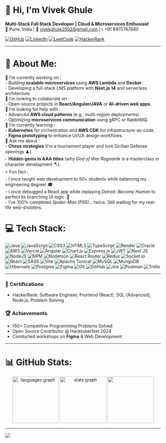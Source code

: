 # 👋 Hi, I'm Vivek Ghule 
**Multi-Stack Full Stack Developer | Cloud & Microservices Enthusiast**  
📍 Pune, India | 📧 vivekghule2002@gmail.com | 📞 +91 8975767680  

[![GitHub](https://img.shields.io/badge/GitHub-Profile-blue?logo=github)](https://github.com/yourusername)
[![LinkedIn](https://img.shields.io/badge/LinkedIn-Connect-blue?logo=linkedin)](https://linkedin.com/in/yourprofile)
[![LeetCode](https://img.shields.io/badge/LeetCode-Solutions-orange?logo=leetcode)](https://leetcode.com/yourprofile)
[![HackerRank](https://img.shields.io/badge/HackerRank-Certified-green?logo=hackerrank)](https://www.hackerrank.com/yourprofile)

---

# 💫 About Me:
🔭 I’m currently working on  :<br>- Building **scalable microservices** using **AWS Lambda** and **Docker**.  <br>- Developing a full-stack LMS platform with **Next.js 14** and serverless architecture. <br> 👯 I’m looking to collaborate on  :<br>- Open-source projects in **React/Angular/JAVA** or **AI-driven web apps**.  <br> 🤝 I’m looking for help with :<br>- Advanced **AWS cloud patterns** (e.g., multi-region deployments).  <br>- Optimizing **microservices communication** using gRPC or RabbitMQ. <br> 🌱 I’m currently learning :<br>- **Kubernetes** for orchestration and **AWS CDK** for infrastructure-as-code.  <br>- **Figma prototyping** to enhance UI/UX design workflows.<br>💬 Ask me about :<br>- **Chess strategies** (I’m a tournament player and love Sicilian Defense openings ♟️).  <br>- **Hidden gems in AAA titles** (why *God of War Ragnarök* is a masterclass in character development 🪓). <br> ⚡ Fun fact :<br>- I once taught web development to 50+ students while balancing my engineering degree! 🎓  <br>- I once debugged a React app while replaying *Detroit: Become Human* to perfect its branching UI logic. 🤖  <br>- I’ve 100% completed *Spider-Man (PS5)*… twice. Still waiting for my real-life web-shooters. 



# 💻 Tech Stack:
![Java](https://img.shields.io/badge/java-%23ED8B00.svg?style=flat&logo=openjdk&logoColor=white) ![JavaScript](https://img.shields.io/badge/javascript-%23323330.svg?style=flat&logo=javascript&logoColor=%23F7DF1E) ![CSS3](https://img.shields.io/badge/css3-%231572B6.svg?style=flat&logo=css3&logoColor=white) ![HTML5](https://img.shields.io/badge/html5-%23E34F26.svg?style=flat&logo=html5&logoColor=white) ![TypeScript](https://img.shields.io/badge/typescript-%23007ACC.svg?style=flat&logo=typescript&logoColor=white) ![Render](https://img.shields.io/badge/Render-%46E3B7.svg?style=flat&logo=render&logoColor=white) ![Oracle](https://img.shields.io/badge/Oracle-F80000?style=flat&logo=oracle&logoColor=white) ![AWS](https://img.shields.io/badge/AWS-%23FF9900.svg?style=flat&logo=amazon-aws&logoColor=white) ![Vercel](https://img.shields.io/badge/vercel-%23000000.svg?style=flat&logo=vercel&logoColor=white) ![Angular](https://img.shields.io/badge/angular-%23DD0031.svg?style=flat&logo=angular&logoColor=white) ![Chart.js](https://img.shields.io/badge/chart.js-F5788D.svg?style=flat&logo=chart.js&logoColor=white) ![Express.js](https://img.shields.io/badge/express.js-%23404d59.svg?style=flat&logo=express&logoColor=%2361DAFB) ![JWT](https://img.shields.io/badge/JWT-black?style=flat&logo=JSON%20web%20tokens) ![Next JS](https://img.shields.io/badge/Next-black?style=flat&logo=next.js&logoColor=white) ![NodeJS](https://img.shields.io/badge/node.js-6DA55F?style=flat&logo=node.js&logoColor=white) ![NPM](https://img.shields.io/badge/NPM-%23CB3837.svg?style=flat&logo=npm&logoColor=white) ![Nodemon](https://img.shields.io/badge/NODEMON-%23323330.svg?style=flat&logo=nodemon&logoColor=%BBDEAD) ![React Router](https://img.shields.io/badge/React_Router-CA4245?style=flat&logo=react-router&logoColor=white) ![Redux](https://img.shields.io/badge/redux-%23593d88.svg?style=flat&logo=redux&logoColor=white) ![Socket.io](https://img.shields.io/badge/Socket.io-black?style=flat&logo=socket.io&badgeColor=010101) ![React](https://img.shields.io/badge/react-%2320232a.svg?style=flat&logo=react&logoColor=%2361DAFB) ![SASS](https://img.shields.io/badge/SASS-hotpink.svg?style=flat&logo=SASS&logoColor=white) ![Vite](https://img.shields.io/badge/vite-%23646CFF.svg?style=flat&logo=vite&logoColor=white) ![Apache Tomcat](https://img.shields.io/badge/apache%20tomcat-%23F8DC75.svg?style=flat&logo=apache-tomcat&logoColor=black) ![MySQL](https://img.shields.io/badge/mysql-4479A1.svg?style=flat&logo=mysql&logoColor=white) ![MongoDB](https://img.shields.io/badge/MongoDB-%234ea94b.svg?style=flat&logo=mongodb&logoColor=white) ![Hibernate](https://img.shields.io/badge/Hibernate-59666C?style=flat&logo=Hibernate&logoColor=white) ![Postgres](https://img.shields.io/badge/postgres-%23316192.svg?style=flat&logo=postgresql&logoColor=white) ![Figma](https://img.shields.io/badge/figma-%23F24E1E.svg?style=flat&logo=figma&logoColor=white) ![Git](https://img.shields.io/badge/git-%23F05033.svg?style=flat&logo=git&logoColor=white) ![GitHub](https://img.shields.io/badge/github-%23121011.svg?style=flat&logo=github&logoColor=white) ![Jira](https://img.shields.io/badge/jira-%230A0FFF.svg?style=flat&logo=jira&logoColor=white) ![Postman](https://img.shields.io/badge/Postman-FF6C37?style=flat&logo=postman&logoColor=white) ![Trello](https://img.shields.io/badge/Trello-%23026AA7.svg?style=flat&logo=Trello&logoColor=white)

---

### 📜 **Certifications**  
- HackerRank: Software Engineer, Frontend (React), SQL (Advanced), Node.js, Problem Solving  

### 🏆 **Achievements**  
- 150+ Competitive Programming Problems Solved  
- Open Source Contributor @ Hacktoberfest 2024  
- Conducted workshops on **Figma** & Web Development  

---

# 📊 GitHub Stats:
<div align="center">
  <img src="https://github-readme-stats.vercel.app/api/top-langs?username=vivek1842&locale=en&hide_title=false&layout=compact&card_width=320&langs_count=5&theme=dracula&hide_border=false" height="150" alt="languages graph"  />
  <img src="https://github-readme-stats.vercel.app/api?username=vivek1842&hide_title=false&hide_rank=false&show_icons=true&include_all_commits=true&count_private=true&disable_animations=false&theme=dracula&locale=en&hide_border=false" height="150" alt="stats graph"  />
  <img src="https://github-readme-streak-stats.herokuapp.com/?user=vivek1842&theme=dark&hide_border=false" height="150" />
</div>

---
[![](https://visitcount.itsvg.in/api?id=vivek1842&icon=0&color=0)](https://visitcount.itsvg.in)

<!-- Proudly created with GPRM ( https://gprm.itsvg.in ) -->
